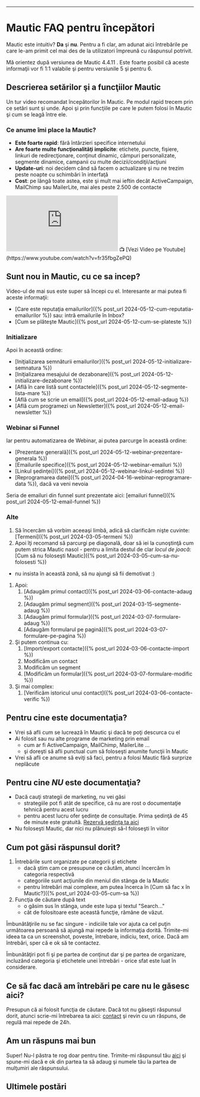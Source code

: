 ---

# <i class='fa-fw fas fa-home'></i> Mautic FAQ pentru începători
Mautic este intuitiv? **Da** şi **nu**. Pentru a fi clar, am adunat aici întrebările pe care le-am primit cel mai des de la utilizatori împreună cu răspunsul potrivit.

Mă orientez după versiunea de Mautic 4.4.11 . Este foarte posibil că aceste informaţii vor fi 1:1 valabile şi pentru versiunile 5 şi pentru 6.

## Descrierea setărilor şi a funcţiilor Mautic

Un tur video recomandat începătorilor în Mautic. Pe modul rapid trecem prin ce setări sunt şi unde. Apoi şi prin funcţiile pe care le putem folosi în Mautic şi cum se leagă între ele.

### Ce anume îmi place la Mautic?
* **Este foarte rapid**: fără întârzieri specifice internetului
* **Are foarte multe funcţionalităţi implicite**: etichete, puncte, fişiere, linkuri de redirecţionare, conţinut dinamic, câmpuri personalizate, segmente dinamice, campanii cu multe decizii/condiţii/acţiuni
* **Update-uri**: noi decidem când să facem o actualizare şi nu ne trezim peste noapte cu schimbări în interfaţă
* **Cost**: pe lângă toate astea, este şi mult mai ieftin decât ActiveCampaign, MailChimp sau MailerLite, mai ales peste 2.500 de contacte

<iframe class="embed-video youtube" loading="lazy" style="max-width:790px;max-height:445px;" src="https://www.youtube.com/embed/fr35fbgZePQ" title="YouTube Video player" frameborder="0" allow="accelerometer; autoplay; clipboard-write; encrypted-media; gyroscope; picture-in-picture" allowfullscreen=""></iframe>
📺 [Vezi Video pe Youtube](https://www.youtube.com/watch?v=fr35fbgZePQ)

## Sunt nou in Mautic, cu ce sa incep?
Video-ul de mai sus este super să începi cu el. Interesante ar mai putea fi aceste informaţii:
* [Care este reputaţia emailurilor]({% post_url 2024-05-12-cum-reputatia-emailurilor %}) sau: intră emailurile în Inbox?
* [Cum se plăteşte Mautic]({% post_url 2024-05-12-cum-se-plateste %})

### Initializare
Apoi în această ordine:
* [Iniţializarea semnăturii emailurilor]({% post_url 2024-05-12-initializare-semnatura %})
* [Iniţializarea mesajului de dezabonare]({% post_url 2024-05-12-initializare-dezabonare %})
* [Află în care listă sunt contactele]({% post_url 2024-05-12-segmente-lista-mare %})
* [Află cum se scrie un email]({% post_url 2024-05-12-email-adaug %})
* [Află cum programezi un Newsletter]({% post_url 2024-05-12-email-newsletter %})

### Webinar si Funnel
Iar pentru automatizarea de Webinar, ai putea parcurge în această ordine:
* [Prezentare generală]({% post_url 2024-05-12-webinar-prezentare-generala %})
* [Emailurile specifice]({% post_url 2024-05-12-webinar-emailuri %})
* [Linkul şedinţei]({% post_url 2024-05-12-webinar-linkul-sedintei %})
* [Reprogramarea datei]({% post_url 2024-04-16-webinar-reprogramare-data %}), dacă va veni nevoia

Seria de emailuri din funnel sunt prezentate aici: [emailuri funnel]({% post_url 2024-05-12-email-funnel %})

### Alte
1. Să încercăm să vorbim aceeaşi limbă, adică să clarificăm nişte cuvinte: [Termeni]({% post_url 2024-03-05-termeni %})
1. Apoi îţi recomand să parcurgi pe diagonală, doar să iei la cunoştinţă cum putem strica Mautic nasol - pentru a limita destul de clar _locul de joacă_: [Cum să nu foloseşti Mautic]({% post_url 2024-03-05-cum-sa-nu-folosesti %})
  * nu insista în această zonă, să nu ajungi să fii demotivat :)
1. Apoi:
    1. [Adaugăm primul contact]({% post_url 2024-03-06-contacte-adaug %})
    1. [Adaugăm primul segment]({% post_url 2024-03-15-segmente-adaug %})
    1. [Adaugăm primul formular]({% post_url 2024-03-07-formulare-adaug %})
    1. [Adaugăm formularul pe pagină]({% post_url 2024-03-07-formulare-pe-pagina %})
1. Şi putem continua cu:
    1. [Import/export contacte]({% post_url 2024-03-06-contacte-import %})
    1. Modificăm un contact
    1. Modificăm un segment
    1. [Modificăm un formular]({% post_url 2024-03-07-formulare-modific %})
1. Şi mai complex:
    1. [Verificăm istoricul unui contact]({% post_url 2024-03-06-contacte-verific %})

## Pentru cine este documentaţia?
* Vrei să afli cum se lucrează în Mautic şi dacă te poţi descurca cu el
* Ai folosit sau nu alte programe de marketing prin email
  * cum ar fi ActiveCampaign, MailChimp, MailerLite ...
  * şi doreşti să afli punctual cum să foloseşti anumite funcţii în Mautic
* Vrei să afli ce anume să eviţi să faci, pentru a folosi Mautic fără surprize neplăcute

## Pentru cine _NU_ este documentaţia?
* Dacă cauţi strategii de marketing, nu vei găsi
  * strategiile pot fi atât de specifice, că nu are rost o documentaţie tehnică pentru acest lucru
  * pentru acest lucru ofer şedinţe de consultaţie. Prima şedinţă de 45 de minute este gratuită. [Rezervă şedinţa ta aici](https://calendly.com/ionutojicade/consultanta-gratuita-pentru-funnel-de-vanzari)
* Nu foloseşti Mautic, dar nici nu plănuieşti să-l foloseşti în viitor

## Cum pot găsi răspunsul dorit?
1. Întrebările sunt organizate pe categorii şi etichete
   * dacă ştim cam ce presupune ce căutăm, atunci încercăm în categoria respectivă
   * categoriile sunt acţiunile din meniul din stânga de la Mautic
   * pentru întrebări mai complexe, am putea încerca în [Cum să fac x în Mautic?]({% post_url 2024-03-05-cum-sa %})
2. Funcţia de căutare după text
   * o găsim sus în stânga, unde este lupa şi textul "Search..."
   * cât de folositoare este această funcţie, rămâne de văzut.

Îmbunătăţirile nu se fac singure - indiciile tale vor ajuta ca cel puţin următoarea persoană să ajungă mai repede la informaţia dorită. Trimite-mi ideea ta ca un screenshot, poveste, întrebare, indiciu, text, orice. Dacă am întrebări, sper că e ok să te contactez.

Îmbunătăţiri pot fi şi pe partea de conţinut dar şi pe partea de organizare, incluzând categoria şi etichetele unei întrebări - orice sfat este luat în considerare.

## Ce să fac dacă am întrebări pe care nu le găsesc aici?
Presupun că ai folosit funcţia de căutare. Dacă tot nu găseşti răspunsul dorit, atunci scrie-mi întrebarea ta aici: [contact](https://ionutojica.com/home/contact/) şi revin cu un răspuns, de regulă mai repede de 24h.

## Am un răspuns mai bun
Super! Nu-l păstra te rog doar pentru tine. Trimite-mi răspunsul tău [aici](https://ionutojica.com/home/contact/) şi spune-mi dacă e ok din partea ta să adaug şi numele tău la partea de mulţumiri ale răspunsului.

## Ultimele postări
